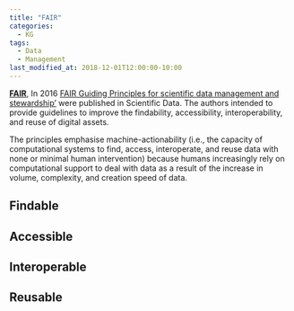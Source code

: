 ```yaml
---
title: "FAIR"
categories:
  - KG
tags:
  - Data
  - Management
last_modified_at: 2018-12-01T12:00:00-10:00
---
```


**[FAIR](https://www.go-fair.org/fair-principles/)**, In 2016 [FAIR Guiding Principles for scientific data management and stewardship’](https://www.nature.com/articles/sdata201618) were published in Scientific Data. The authors intended to provide guidelines to improve the findability, accessibility, interoperability, and reuse of digital assets.

The principles emphasise machine-actionability (i.e., the capacity of computational systems to find, access, interoperate, and reuse data with none or minimal human intervention) because humans increasingly rely on computational support to deal with data as a result of the increase in volume, complexity, and creation speed of data.

## Findable

## Accessible

## Interoperable

## Reusable
